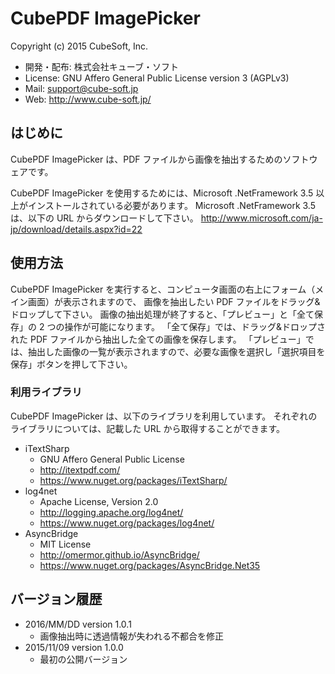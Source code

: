 #  CubePDF ImagePicker

Copyright (c) 2015 CubeSoft, Inc.

* 開発・配布: 株式会社キューブ・ソフト
* License: GNU Affero General Public License version 3 (AGPLv3)
* Mail: support@cube-soft.jp
* Web: http://www.cube-soft.jp/

## はじめに

CubePDF ImagePicker は、PDF ファイルから画像を抽出するためのソフトウェアです。

CubePDF ImagePicker を使用するためには、Microsoft .NetFramework 3.5 以上がインストールされている必要があります。
Microsoft .NetFramework 3.5 は、以下の URL からダウンロードして下さい。
http://www.microsoft.com/ja-jp/download/details.aspx?id=22

## 使用方法

CubePDF ImagePicker を実行すると、コンピュータ画面の右上にフォーム（メイン画面）が表示されますので、
画像を抽出したい PDF ファイルをドラッグ&ドロップして下さい。
画像の抽出処理が終了すると、「プレビュー」と「全て保存」の 2 つの操作が可能になります。
「全て保存」では、ドラッグ&ドロップされた PDF ファイルから抽出した全ての画像を保存します。
「プレビュー」では、抽出した画像の一覧が表示されますので、必要な画像を選択し「選択項目を保存」ボタンを押して下さい。

### 利用ライブラリ

CubePDF ImagePicker は、以下のライブラリを利用しています。
それぞれのライブラリについては、記載した URL から取得することができます。

* iTextSharp
    - GNU Affero General Public License
    - http://itextpdf.com/
    - https://www.nuget.org/packages/iTextSharp/
* log4net
    - Apache License, Version 2.0
    - http://logging.apache.org/log4net/
    - https://www.nuget.org/packages/log4net/
* AsyncBridge
    - MIT License
    - http://omermor.github.io/AsyncBridge/
    - https://www.nuget.org/packages/AsyncBridge.Net35

## バージョン履歴

* 2016/MM/DD version 1.0.1
    - 画像抽出時に透過情報が失われる不都合を修正
* 2015/11/09 version 1.0.0
    - 最初の公開バージョン